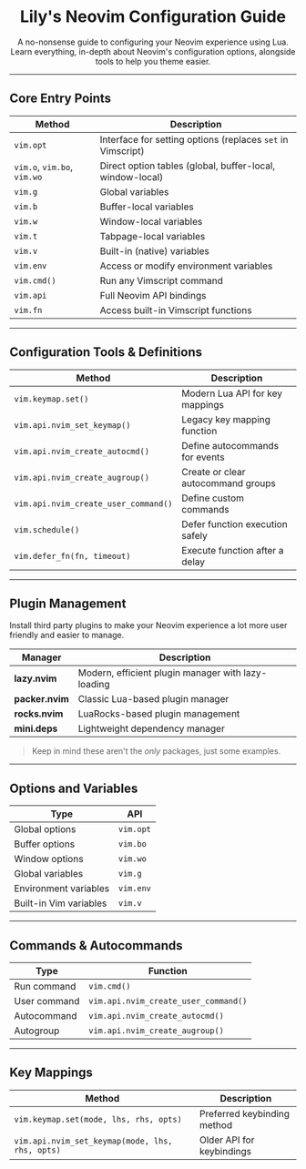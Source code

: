 <div align="center">
  <h1>Lily's Neovim Configuration Guide</h1>
  A no-nonsense guide to configuring your Neovim experience using Lua. Learn everything, in-depth about Neovim's configuration options, alongside tools to help you theme easier.
</div>

---

## Core Entry Points
| Method | Description |
|--------|-------------|
| `vim.opt` | Interface for setting options (replaces `set` in Vimscript) |
| `vim.o`, `vim.bo`, `vim.wo` | Direct option tables (global, buffer-local, window-local) |
| `vim.g` | Global variables |
| `vim.b` | Buffer-local variables |
| `vim.w` | Window-local variables |
| `vim.t` | Tabpage-local variables |
| `vim.v` | Built-in (native) variables |
| `vim.env` | Access or modify environment variables |
| `vim.cmd()` | Run any Vimscript command |
| `vim.api` | Full Neovim API bindings |
| `vim.fn` | Access built-in Vimscript functions |

---

## Configuration Tools & Definitions

| Method | Description |
|--------|-------------|
| `vim.keymap.set()` | Modern Lua API for key mappings |
| `vim.api.nvim_set_keymap()` | Legacy key mapping function |
| `vim.api.nvim_create_autocmd()` | Define autocommands for events |
| `vim.api.nvim_create_augroup()` | Create or clear autocommand groups |
| `vim.api.nvim_create_user_command()` | Define custom commands |
| `vim.schedule()` | Defer function execution safely |
| `vim.defer_fn(fn, timeout)` | Execute function after a delay |

---

## Plugin Management
Install third party plugins to make your Neovim experience a lot more user friendly and easier to manage.

| Manager | Description |
|----------|-------------|
| **lazy.nvim** | Modern, efficient plugin manager with lazy-loading |
| **packer.nvim** | Classic Lua-based plugin manager |
| **rocks.nvim** | LuaRocks-based plugin management |
| **mini.deps** | Lightweight dependency manager |

> Keep in mind these aren't the _only_ packages, just some examples.

---

## Options and Variables

| Type | API |
|------|-----|
| Global options | `vim.opt` |
| Buffer options | `vim.bo` |
| Window options | `vim.wo` |
| Global variables | `vim.g` |
| Environment variables | `vim.env` |
| Built-in Vim variables | `vim.v` |

---

## Commands & Autocommands

| Type | Function |
|------|-----------|
| Run command | `vim.cmd()` |
| User command | `vim.api.nvim_create_user_command()` |
| Autocommand | `vim.api.nvim_create_autocmd()` |
| Autogroup | `vim.api.nvim_create_augroup()` |

---

## Key Mappings

| Method | Description |
|---------|-------------|
| `vim.keymap.set(mode, lhs, rhs, opts)` | Preferred keybinding method |
| `vim.api.nvim_set_keymap(mode, lhs, rhs, opts)` | Older API for keybindings |
